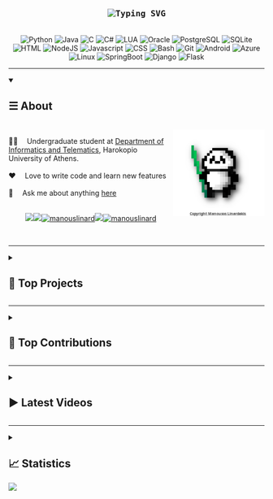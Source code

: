 <!-- Intro  -->
<h3 align="center">
        <br>
        <samp><img src="https://readme-typing-svg.demolab.com?font=Fira+Code&size=15&duration=2500&pause=3000&color=0ACF14&center=true&vCenter=true&lines=Hey+There%2C+I+am+Manousos+Linardakis!;%5B+And+welcome+to+my+profile+%3AD+%5D" alt="Typing SVG" /></a>
        </samp>
</h3>
<p align="center">
        <!-- Organisation  -->
        <samp>
            <br>
        </samp>
        <img alt="Python"
          src="https://img.shields.io/badge/Python-3776AB?style=for-the-badge&logo=python&logoColor=white">
        <img alt="Java"
          src="https://img.shields.io/badge/Java-ED8B00?style=for-the-badge&logo=java&logoColor=white">
        <img alt="C"
          src="https://img.shields.io/badge/C-00599C?style=for-the-badge&logo=c&logoColor=white">
        <img alt="C#"
          src="https://img.shields.io/badge/C%23-239120?style=for-the-badge&logo=c-sharp&logoColor=white">
        <img alt="LUA"
          src="https://img.shields.io/badge/Lua-2C2D72?style=for-the-badge&logo=lua&logoColor=white">
        <img alt="Oracle"
          src="https://img.shields.io/badge/Oracle-F80000?style=for-the-badge&logo=oracle&logoColor=black">
        <img alt="PostgreSQL"
          src="https://img.shields.io/badge/PostgreSQL-316192?style=for-the-badge&logo=postgresql&logoColor=white">
        <img alt="SQLite"
          src="https://img.shields.io/badge/SQLite-07405E?style=for-the-badge&logo=sqlite&logoColor=white">
        <img alt="HTML"
          src="https://img.shields.io/badge/HTML-239120?style=for-the-badge&logo=html5&logoColor=white">
        <img alt="NodeJS"
          src="https://img.shields.io/badge/Node.js-43853D?style=for-the-badge&logo=node.js&logoColor=white">
        <img alt="Javascript"
          src="https://img.shields.io/badge/JavaScript-F7DF1E?style=for-the-badge&logo=javascript&logoColor=black">
        <img alt="CSS"
          src="https://img.shields.io/badge/CSS-239120?&style=for-the-badge&logo=css3&logoColor=white">
        <img alt="Bash"
          src="https://img.shields.io/badge/GNU%20Bash-4EAA25?style=for-the-badge&logo=GNU%20Bash&logoColor=white">
        <img alt="Git"
          src="https://img.shields.io/badge/Git-F05032?style=for-the-badge&logo=git&logoColor=white">
        <img alt="Android"
          src="https://img.shields.io/badge/Android-3DDC84?style=for-the-badge&logo=android&logoColor=white">
        <img alt="Azure"
          src="https://img.shields.io/badge/microsoft%20azure-0089D6?style=for-the-badge&logo=microsoft-azure&logoColor=white">
        <img alt="Linux"
          src="https://img.shields.io/badge/Linux-FCC624?style=for-the-badge&logo=linux&logoColor=black">
        <img alt="SpringBoot"
          src="https://img.shields.io/badge/Spring-6DB33F?style=for-the-badge&logo=spring&logoColor=white">
        <img alt="Django"
          src="https://img.shields.io/badge/Django-092E20?style=for-the-badge&logo=django&logoColor=white">
        <img alt="Flask"
          src="https://img.shields.io/badge/Flask-000000?style=for-the-badge&logo=flask&logoColor=white">
</p>

---

<!-- Details Section-->
<details open>
    <summary><h2>&#9776; About</h2></summary>
    <br />
    <!-- Programmer Gif Image -->
<a href="https://play.unity.com/mg/other/webgl-build-253" target="_blank">
<img align="right" width="180" src="/assets/panda.png" alt="Panda png" title="Artwork by Manousos Linardakis"/></a>

🧑‍🎓 &emsp;Undergraduate student at [Department of Informatics and Telematics](https://dit.hua.gr/index.php/en/), Harokopio University of Athens. <br/><br/>
❤️ &emsp;Love to write code and learn new features<br/><br/>
💬 &emsp;Ask me about anything [here](https://github.com/manouslinard/manouslinard/issues)
<br></br>

<p align="center">
      <a href="https://manouslinard.github.io/" target="_blank"><img src="https://img.shields.io/badge/website-000000?style=for-the-badge&logo=About.me&logoColor=white"></a><a href="mailto: manouslinard@gmail.com"><img src="https://img.shields.io/badge/Gmail-D14836?style=for-the-badge&logo=gmail&logoColor=white"></a><a href="https://linkedin.com/in/manouslinard" target="_blank"><img src="https://img.shields.io/badge/LinkedIn-0077B5?style=for-the-badge&logo=linkedin&logoColor=white" alt="manouslinard"/></a><a href="https://www.youtube.com/channel/UCzpvHiiqjEdic4UtRALX5tQ" target="_blank"><img src="https://img.shields.io/badge/YouTube-FF0000?style=for-the-badge&logo=youtube&logoColor=white" /></a><a href="https://play.unity.com/u/manlinard02" target="_blank"><img src="https://img.shields.io/badge/Unity-100000?style=for-the-badge&logo=unity&logoColor=white" alt="manouslinard" /></a> 
</p>


<p><br></p>

    
</details>

---

<details>
    <summary><h2>📘 Top Projects</h2></summary>

<br/>
  <p align="left">
    <a href="https://github.com/manouslinard/multiagent-exploration"><img width="278" src="https://denvercoder1-github-readme-stats.vercel.app/api/pin/?username=manouslinard&repo=multiagent-exploration&theme=react&bg_color=1F222E&title_color=F85D7F&hide_border=true&icon_color=F8D866&show_icons=false" alt="multiagent_exploration"></a>
    <a href="https://github.com/manouslinard/datascience-ml-hua"><img width="278" src="https://denvercoder1-github-readme-stats.vercel.app/api/pin/?username=manouslinard&repo=datascience-ml-hua&theme=react&bg_color=1F222E&title_color=F85D7F&hide_border=true&icon_color=F8D866&show_icons=false" alt="ds_ml_hua"></a>
    <a href="https://github.com/manouslinard/smart-city-app"><img width="278" src="https://denvercoder1-github-readme-stats.vercel.app/api/pin/?username=manouslinard&repo=smart-city-app&theme=react&bg_color=1F222E&title_color=F85D7F&hide_border=true&icon_color=F8D866&show_icons=false" alt="physics_hackathon"></a>
    <a href="https://github.com/manouslinard/dist_sys_2022"><img width="278" src="https://denvercoder1-github-readme-stats.vercel.app/api/pin/?username=manouslinard&repo=dist_sys_2022&theme=react&bg_color=1F222E&title_color=F85D7F&hide_border=true&icon_color=F8D866&show_icons=false" alt="dist sys"></a>
    <a href="https://github.com/manouslinard/music-recommender"><img width="278" src="https://denvercoder1-github-readme-stats.vercel.app/api/pin/?username=manouslinard&repo=music-recommender&theme=react&bg_color=1F222E&title_color=F85D7F&hide_border=true&icon_color=F8D866&show_icons=false" alt="music recommender"></a>
    <a href="https://github.com/manouslinard/hackathon-driver-distr"><img width="278" src="https://denvercoder1-github-readme-stats.vercel.app/api/pin/?username=manouslinard&repo=hackathon-driver-distr&theme=react&bg_color=1F222E&title_color=F85D7F&hide_border=true&icon_color=F8D866&show_icons=false" alt="hackathon_driver"></a>
    <a href="https://github.com/manouslinard/bluetooth-car"><img width="278" src="https://denvercoder1-github-readme-stats.vercel.app/api/pin/?username=manouslinard&repo=bluetooth-car&theme=react&bg_color=1F222E&title_color=F85D7F&hide_border=true&icon_color=F8D866&show_icons=false" alt="bluetooth-car"></a>
    <a href="https://github.com/manouslinard/manouslinard.github.io"><img width="278" src="https://denvercoder1-github-readme-stats.vercel.app/api/pin/?username=manouslinard&repo=manouslinard.github.io&theme=react&bg_color=1F222E&title_color=F85D7F&hide_border=true&icon_color=F8D866&show_icons=false" alt="webportfolio"></a>
  </p>

  <a href="https://github.com/manouslinard?tab=repositories&sort=stargazers"><img alt="All Repositories" title="All Repositories" src="https://custom-icon-badges.demolab.com/badge/-All%20Repos-1F222E?style=for-the-badge&logoColor=white&logo=repo"/></a>


</details>

---

<details>
    <summary><h2>📕 Top Contributions</h2></summary>

<br/>
  <p align="left">
    <a href="https://github.com/eellak/fossbot-web-simulator"><img width="278" src="https://denvercoder1-github-readme-stats.vercel.app/api/pin/?username=eellak&repo=fossbot-web-simulator&theme=react&bg_color=1F222E&title_color=F85D7F&hide_border=true&icon_color=F8D866&show_icons=false" alt="GSoC 2023"></a>
    <a href="https://github.com/eellak/fossbot"><img width="278" src="https://denvercoder1-github-readme-stats.vercel.app/api/pin/?username=eellak&repo=fossbot&theme=react&bg_color=1F222E&title_color=F85D7F&hide_border=true&icon_color=F8D866&show_icons=false" alt="fossbot"></a>
    <a href="https://github.com/chronis10/fossbot_source"><img width="278" src="https://denvercoder1-github-readme-stats.vercel.app/api/pin?username=chronis10&repo=fossbot_source&theme=react&bg_color=1F222E&title_color=F85D7F&hide_border=true&icon_color=F8D866&show_icons=false" alt="fossbot_source"></a>
    <a href="https://github.com/chronis10/fossbot_simulator"><img width="278" src="https://denvercoder1-github-readme-stats.vercel.app/api/pin/?username=chronis10&repo=fossbot_simulator&theme=react&bg_color=1F222E&title_color=F85D7F&hide_border=true&icon_color=F8D866&show_icons=false" alt="fossbot_simulator"></a>
  </p>

  <p align="left">
    <a href="https://github.com/stars/manouslinard/lists/contributions"><img alt="All Repositories" title="All Repositories" src="https://custom-icon-badges.demolab.com/badge/-All%20Forks-1F222E?style=for-the-badge&logoColor=white&logo=fork"/></a>
  </p>

</details>

---

<details>
    <summary><h2>▶️ Latest Videos</h2></summary>
    <br />

<!-- BEGIN YOUTUBE-CARDS -->
[![Fossbot Web Simulator - Google Summer of Code 2023](https://ytcards.demolab.com/?id=PzgRiEij-f4&title=Fossbot+Web+Simulator+-+Google+Summer+of+Code+2023&lang=en&timestamp=1691565332&background_color=%230d1117&title_color=%23ffffff&stats_color=%23dedede&max_title_lines=1&width=250&border_radius=5 "Fossbot Web Simulator - Google Summer of Code 2023")](https://www.youtube.com/watch?v=PzgRiEij-f4)
[![Smart City App Showcase](https://ytcards.demolab.com/?id=Vl41Rlwa7sM&title=Smart+City+App+Showcase&lang=en&timestamp=1686381821&background_color=%230d1117&title_color=%23ffffff&stats_color=%23dedede&max_title_lines=1&width=250&border_radius=5 "Smart City App Showcase")](https://www.youtube.com/watch?v=Vl41Rlwa7sM)
[![Arduino Bluetooth Car with Custom Android App](https://ytcards.demolab.com/?id=0rnHf80PrvE&title=Arduino+Bluetooth+Car+with+Custom+Android+App&lang=en&timestamp=1682148504&background_color=%230d1117&title_color=%23ffffff&stats_color=%23dedede&max_title_lines=1&width=250&border_radius=5 "Arduino Bluetooth Car with Custom Android App")](https://www.youtube.com/watch?v=0rnHf80PrvE)
[![Distributed Systems Assignment: Cloud Showcase](https://ytcards.demolab.com/?id=MKoX_YZdJ6A&title=Distributed+Systems+Assignment%3A+Cloud+Showcase&lang=en&timestamp=1677413941&background_color=%230d1117&title_color=%23ffffff&stats_color=%23dedede&max_title_lines=1&width=250&border_radius=5 "Distributed Systems Assignment: Cloud Showcase")](https://www.youtube.com/watch?v=MKoX_YZdJ6A)
[![Fossbot Showcase - September 2022](https://ytcards.demolab.com/?id=7aDkDnegz4Y&title=Fossbot+Showcase+-+September+2022&lang=en&timestamp=1666430999&background_color=%230d1117&title_color=%23ffffff&stats_color=%23dedede&max_title_lines=1&width=250&border_radius=5 "Fossbot Showcase - September 2022")](https://www.youtube.com/watch?v=7aDkDnegz4Y)
[![Farewell - Manousos Linardakis](https://ytcards.demolab.com/?id=FKfCIBtz6EY&title=Farewell+-+Manousos+Linardakis&lang=en&timestamp=1666429681&background_color=%230d1117&title_color=%23ffffff&stats_color=%23dedede&max_title_lines=1&width=250&border_radius=5 "Farewell - Manousos Linardakis")](https://www.youtube.com/watch?v=FKfCIBtz6EY)
<!-- END YOUTUBE-CARDS -->

<p align="left">
  <a href="https://www.youtube.com/@manouslinard"><img alt="View Channel" title="View Channel" src="https://custom-icon-badges.demolab.com/badge/-View%20Channel-1F222E?style=for-the-badge&logoColor=white&logo=device-camera-video"/></a>
</p>

</details>

---

<details>
    <summary><h2>📈 Statistics</h2></summary>
    <br />
<p align="center">
  <img src="https://github-profile-trophy.vercel.app/?username=manouslinard&no-bg=false&no-frame=true&margin-w=5&theme=juicyfresh" alt="Trophies">
  <br><br>
  <a href="https://github.com/manouslinard"><img alt="Manouslinard Github Stats" src="https://denvercoder1-github-readme-stats.vercel.app/api?username=manouslinard&show_icons=true&count_private=true&theme=react&border_color=7F3FBF&bg_color=0D1117&title_color=F85D7F&icon_color=F8D866" width="49.5%"/></a>
  <a href="https://github.com/manouslinard"><img alt="Manouslinard Top Languages" src="https://denvercoder1-github-readme-stats.vercel.app/api/top-langs/?username=manouslinard&langs_count=8&layout=compact&theme=react&border_color=7F3FBF&bg_color=0D1117&title_color=F85D7F&icon_color=F8D866" width="49.5%"/></a>
  <br>
</p>
</details>

<img src="https://camo.githubusercontent.com/b867e04377eea646939445ce4e0565253428256abc39c6d32d7b67aab3160d18/68747470733a2f2f63617073756c652d72656e6465722e76657263656c2e6170702f6170693f747970653d776176696e6726636f6c6f723d6772616469656e74266865696768743d3130302673656374696f6e3d666f6f746572" theme=tokyonight/>
